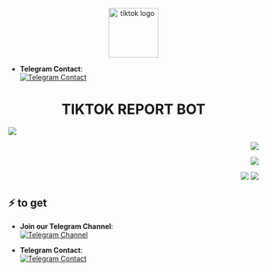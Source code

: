 

<p align="center"><img src="https://upload.wikimedia.org/wikipedia/en/thumb/a/a9/TikTok_logo.svg/768px-TikTok_logo.svg.png" width="100px" height="100px" alt="tiktok logo"></p>

- **Telegram Contact**:  
  [![Telegram Contact](https://img.shields.io/badge/Telegram-Contact-blue)](https://shorturl.at/ODURA)


<h1 align="center">TIKTOK REPORT BOT </h1>

<img src="https://user-images.githubusercontent.com/73097560/115834477-dbab4500-a447-11eb-908a-139a6edaec5c.gif">

<p align="right">
  <img src="https://files.catbox.moe/uo1lc8.jpg"
</p>
<p align="right">
  <img src="https://files.catbox.moe/uksfbu.jpg"
</p>
<p align="right">
  <img src="https://files.catbox.moe/rxzy78.jpg"
</p>

<img src="https://user-images.githubusercontent.com/73097560/115834477-dbab4500-a447-11eb-908a-139a6edaec5c.gif">

## ⚡ to get 
- **Join our Telegram Channel**:  
  [![Telegram Channel](https://img.shields.io/badge/Telegram-Channel-blue)](https://shorturl.at/14med)

- **Telegram Contact**:  
  [![Telegram Contact](https://img.shields.io/badge/Telegram-Contact-blue)](https://shorturl.at/ODURA)


